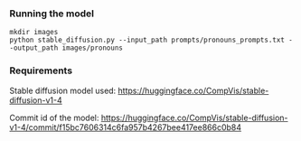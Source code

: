 ### Running the model
```
mkdir images
python stable_diffusion.py --input_path prompts/pronouns_prompts.txt --output_path images/pronouns
```

### Requirements
Stable diffusion model used: https://huggingface.co/CompVis/stable-diffusion-v1-4

Commit id of the model: https://huggingface.co/CompVis/stable-diffusion-v1-4/commit/f15bc7606314c6fa957b4267bee417ee866c0b84
